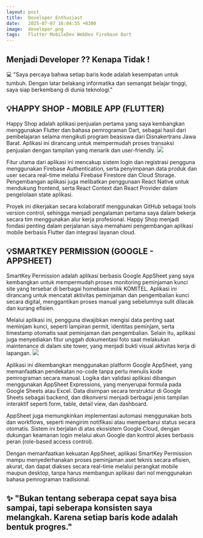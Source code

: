 ```yaml
---
layout: post
title:  Developer Enthusiast
date:   2025-07-07 16:04:55 +0300
image:  developer.png
tags:   Flutter MobileDev WebDev Firebase Dart
---
```

## Menjadi Developer ?? Kenapa Tidak !

💻 "Saya percaya bahwa setiap baris kode adalah kesempatan untuk tumbuh. Dengan latar belakang informatika dan semangat belajar tinggi, saya siap berkembang di dunia teknologi."

## 💡HAPPY SHOP - MOBILE APP (FLUTTER)

Happy Shop adalah aplikasi penjualan pertama yang saya kembangkan menggunakan Flutter dan bahasa pemrograman Dart, sebagai hasil dari pembelajaran selama mengikuti program beasiswa dari Disnakertrans Jawa Barat. Aplikasi ini dirancang untuk mempermudah proses transaksi penjualan dengan tampilan yang menarik dan user-friendly.
![]({{site.baseurl}}/img/happyshop.png)

Fitur utama dari aplikasi ini mencakup sistem login dan registrasi pengguna menggunakan Firebase Authentication, serta penyimpanan data produk dan user secara real-time melalui Firebase Firestore dan Cloud Storage. Pengembangan aplikasi juga melibatkan penggunaan React Native untuk mendukung frontend, serta React Context dan React Provider dalam pengelolaan state aplikasi.

Proyek ini dikerjakan secara kolaboratif menggunakan GitHub sebagai tools version control, sehingga menjadi pengalaman pertama saya dalam bekerja secara tim menggunakan alur kerja profesional. Happy Shop menjadi fondasi penting dalam perjalanan saya memahami pengembangan aplikasi mobile berbasis Flutter dan integrasi layanan cloud.

## 💡SMARTKEY PERMISSION (GOOGLE - APPSHEET)

SmartKey Permission adalah aplikasi berbasis Google AppSheet yang saya kembangkan untuk mempermudah proses monitoring peminjaman kunci site yang tersebar di berbagai homebase milik KOMITEL. Aplikasi ini dirancang untuk mencatat aktivitas peminjaman dan pengembalian kunci secara digital, menggantikan proses manual yang sebelumnya sulit dilacak dan kurang efisien.

Melalui aplikasi ini, pengguna diwajibkan mengisi data penting saat meminjam kunci, seperti lampiran permit, identitas peminjam, serta timestamp otomatis saat peminjaman dan pengembalian. Selain itu, aplikasi juga menyediakan fitur unggah dokumentasi foto saat melakukan maintenance di dalam site tower, yang menjadi bukti visual aktivitas kerja di lapangan.
![]({{site.baseurl}}/img/smartpermit.png)

Aplikasi ini dikembangkan menggunakan platform Google AppSheet, yang memanfaatkan pendekatan no-code tanpa perlu menulis kode pemrograman secara manual. Logika dan validasi aplikasi dibangun menggunakan AppSheet Expressions, yang menyerupai formula pada Google Sheets atau Excel. Data disimpan secara terstruktur di Google Sheets sebagai backend, dan dikonversi menjadi berbagai jenis tampilan interaktif seperti form, table, detail view, dan dashboard.

AppSheet juga memungkinkan implementasi automasi menggunakan bots dan workflows, seperti mengirim notifikasi atau memperbarui status secara otomatis. Sistem ini berjalan di atas ekosistem Google Cloud, dengan dukungan keamanan login melalui akun Google dan kontrol akses berbasis peran (role-based access control).

Dengan memanfaatkan kekuatan AppSheet, aplikasi SmartKey Permission mampu menyederhanakan proses peminjaman aset teknis secara efisien, akurat, dan dapat diakses secara real-time melalui perangkat mobile maupun desktop, tanpa harus membangun aplikasi dari nol menggunakan bahasa pemrograman tradisional.

## ✨ "Bukan tentang seberapa cepat saya bisa sampai, tapi seberapa konsisten saya melangkah. Karena setiap baris kode adalah bentuk progres."
